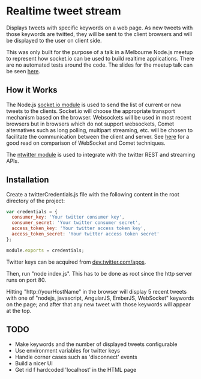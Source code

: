 Realtime tweet stream
=============================

Displays tweets with specific keywords on a web page. As new tweets with those keywords are twitted, they will be sent to the client browsers and will be displayed to the user on client side.

This was only built for the purpose of a talk in a Melbourne Node.js meetup to represent how socket.io can be used to build realtime applications. There are no automated tests around the code.
The slides for the meetup talk can be seen [here](https://docs.google.com/presentation/d/17jOYHbOYvaO5HqbJ5TQwjWibp19HWqsc1_-9dAFur4E/edit?usp=sharing).


## How it Works

The Node.js [socket.io module](http://socket.io/) is used to send the list of current or new tweets to the clients. Socket.io will choose the appropriate transport mechanism based on the browser. Websockets will be used in most recent browsers but in browsers which do not support websockets, Comet alternatives such as long polling, multipart streaming, etc. will be chosen to facilitate the communication between the client and server.
See [here](http://www.websocket.org/quantum.html) for a good read on comparison of WebSocket and Comet techniques.

The [ntwitter module](https://github.com/AvianFlu/ntwitter) is used to integrate with the twitter REST and streaming APIs.


## Installation

Create a twitterCredentials.js file with the following content in the root directory of the project:

``` javascript
var credentials = {
  consumer_key: 'Your twitter consumer key',
  consumer_secret: 'Your twitter consumer secret',
  access_token_key: 'Your twitter access token key',
  access_token_secret: 'Your twitter access token secret'
};

module.exports = credentials;
```

Twitter keys can be acquired from [dev.twitter.com/apps](https://dev.twitter.com/apps).

Then, run "node index.js". This has to be done as root since the http server runs on port 80.

Hitting "http://yourHostName" in the browser will display 5 recent tweets with one of "nodejs, javascript, AngularJS, EmberJS, WebSocket" keywords on the page; and after that any new tweet with those keywords will appear at the top.


## TODO
- Make keywords and the number of displayed tweets configurable
- Use environment variables for twitter keys
- Handle corner cases such as 'disconnect' events
- Build a nicer UI
- Get rid f hardcoded 'localhost' in the HTML page
